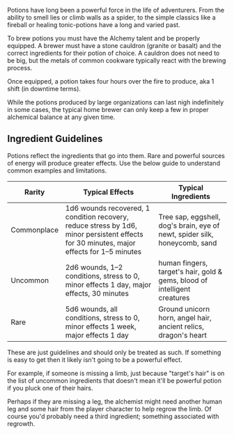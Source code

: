 Potions have long been a powerful force in the life of adventurers. From the ability to smell lies or climb walls as a spider, to the simple classics like a fireball or healing tonic-potions have a long and varied past.

To brew potions you must have the Alchemy talent and be properly equipped. A brewer must have a stone cauldron (granite or basalt) and the correct ingredients for their potion of choice. A cauldron does not need to be big, but the metals of common cookware typically react with the brewing process. 

Once equipped, a potion takes four hours over the fire to produce, aka 1 shift (in downtime terms). 

While the potions produced by large organizations can last nigh indefinitely in some cases, the typical home brewer can only keep a few in proper alchemical balance at any given time. 

## Ingredient Guidelines

Potions reflect the ingredients that go into them. Rare and powerful sources of energy will produce greater effects. Use the below guide to understand common examples and limitations. 

| Rarity      | Typical Effects                                                                                                                          | Typical Ingredients                                                        |
| ----------- | ---------------------------------------------------------------------------------------------------------------------------------------- | -------------------------------------------------------------------------- |
| Commonplace | 1d6 wounds recovered, 1 condition recovery, reduce stress by 1d6, minor persistent effects for 30 minutes, major effects for 1–5 minutes | Tree sap, eggshell, dog's brain, eye of newt, spider silk, honeycomb, sand |
| Uncommon    | 2d6 wounds, 1–2 conditions, stress to 0, minor effects 1 day, major effects, 30 minutes                                                  | human fingers, target's hair, gold & gems, blood of intelligent creatures  |
| Rare        | 5d6 wounds, all conditions, stress to 0, minor effects 1 week, major effects 1 day                                                       | Ground unicorn horn, angel hair, ancient relics, dragon's heart            |

These are just guidelines and should only be treated as such. If something is easy to get then it likely isn't going to be a powerful effect. 

For example, if someone is missing a limb, just because "target's hair" is on the list of uncommon ingredients that doesn't mean it'll be powerful potion if you pluck one of their hairs. 

Perhaps if they are missing a leg, the alchemist might need another human leg and some hair from the player character to help regrow the limb. Of course you'd probably need a third ingredient; something associated with regrowth.